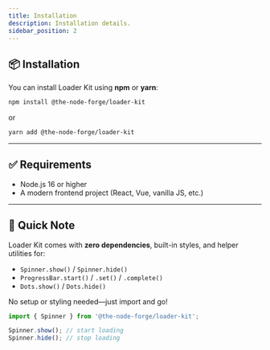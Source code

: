 ```yaml
---
title: Installation
description: Installation details.
sidebar_position: 2
---
```


## 📦 Installation

You can install Loader Kit using **npm** or **yarn**:

```sh
npm install @the-node-forge/loader-kit
```

or

```sh
yarn add @the-node-forge/loader-kit
```

---

## ✅ Requirements

- Node.js 16 or higher
- A modern frontend project (React, Vue, vanilla JS, etc.)

---

## 🧠 Quick Note

Loader Kit comes with **zero dependencies**, built-in styles, and helper utilities
for:

- `Spinner.show()` / `Spinner.hide()`
- `ProgressBar.start()` / `.set()` / `.complete()`
- `Dots.show()` / `Dots.hide()`

No setup or styling needed—just import and go!

```js
import { Spinner } from '@the-node-forge/loader-kit';

Spinner.show(); // start loading
Spinner.hide(); // stop loading
```
